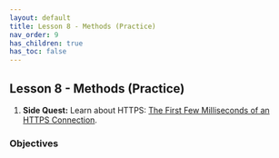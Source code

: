 ```yaml
---
layout: default
title: Lesson 8 - Methods (Practice)
nav_order: 9
has_children: true
has_toc: false
---
```


## Lesson 8 - Methods (Practice)

1. **Side Quest:** Learn about HTTPS: [The First Few Milliseconds of an HTTPS Connection](http://www.moserware.com/2009/06/first-few-milliseconds-of-https.html).

### Objectives




